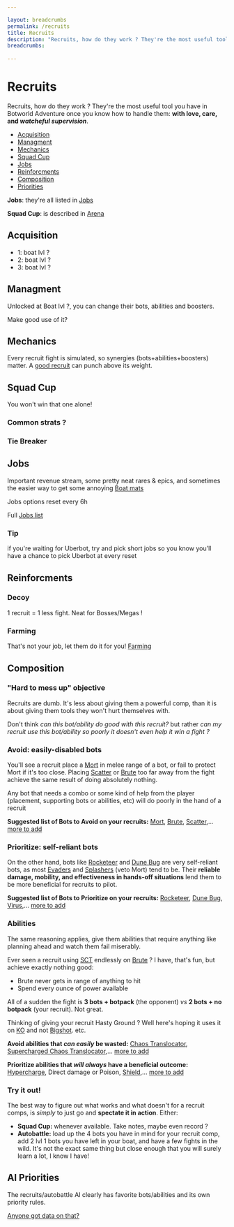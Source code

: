 ```yaml
---

layout: breadcrumbs
permalink: /recruits
title: Recruits
description: "Recruits, how do they work ? They're the most useful tool you have in Botworld Adventure once you know how to handle them: with love, care, and watcheful supervision - Everything there is to know about it on the Botworld Community Wiki!"
breadcrumbs:
  
---
```



# Recruits



<div markdown="1" class=" ghcms ghcms-intro">

Recruits, how do they work ? They're the most useful tool you have in Botworld Adventure once you know how to handle them: **with love, care, and *watcheful supervision***.


</div>


<ul class="page-toc toc-block-list links">
  <li class="toc-block-entry" ><a href="#acquisition">Acquisition</a></li>
  <li class="toc-block-entry" ><a href="#managment">Managment</a></li>
  <li class="toc-block-entry" ><a href="#mechanics">Mechanics</a></li>
  <li class="toc-block-entry" ><a href="#squad-cup">Squad Cup</a></li>
  <li class="toc-block-entry" ><a href="#jobs">Jobs</a></li>
  <li class="toc-block-entry" ><a href="#reinforcments">Reinforcments</a></li>
  <li class="toc-block-entry" ><a href="#composition">Composition</a></li>
  <li class="toc-block-entry" ><a href="#priorities">Priorities</a></li>
</ul>

**Jobs**: they're all listed in [Jobs](/jobs)

**Squad Cup**: is described in [Arena](/arena)

<div markdown="1" class=" ghcms ghcms-acquisition">

## Acquisition

- 1: boat lvl ?
- 2: boat lvl ?
- 3: boat lvl ?

</div>

<div markdown="1" class=" ghcms ghcms-managment">

## Managment 

Unlocked at Boat lvl ?, you can change their bots, abilities and boosters.

Make good use of it?

</div>

<div markdown="1" class=" ghcms ghcms-mechanics">

## Mechanics

Every recruit fight is simulated, so synergies (bots+abilities+boosters) matter. A [good recruit](#tips) can punch above its weight. 

</div>

<div markdown="1" class=" ghcms ghcms-squad">

## Squad Cup

You won't win that one alone!

### Common strats ?

### Tie Breaker

</div>

<div markdown="1" class=" ghcms ghcms-jobs">

## Jobs

Important revenue stream, some pretty neat rares & epics, and sometimes the easier way to get some annoying [Boat mats](/materials#boat) 

Jobs options reset every 6h

Full [Jobs list](/jobs)

### Tip

if you're waiting for Uberbot, try and pick short jobs so you know you'll have a chance to pick Uberbot at every reset

</div>

<div markdown="1" class=" ghcms ghcms-reinforcments">

## Reinforcments 

### Decoy

1 recruit = 1 less fight. Neat for Bosses/Megas !

### Farming

That's not your job, let them do it for you! [Farming](/farming)
</div>

<div markdown="1" class=" ghcms ghcms-comp">


## Composition

### "Hard to mess up" objective

Recruits are dumb. It's less about giving them a powerful comp, than it is about giving them tools they won't hurt themselves with. 

Don't think *can this bot/ability do good with this recruit?* but rather *can my recruit use this bot/ability so poorly it doesn't even help it win a fight ?* 



### Avoid: easily-disabled bots

You'll see a recruit place a [Mort](/mort) in melee range of a bot, or fail to protect Mort if it's too close. Placing [Scatter](/scatter) or [Brute](/brute) too far away from the fight achieve the same result of doing absolutely nothing.

Any bot that needs a combo or some kind of help from the player (placement, supporting bots or abilities, etc) will do poorly in the hand of a recruit

**Suggested list of Bots to Avoid on your recruits:** [Mort](/mort), [Brute](/brute), [Scatter](/scatter),... [more to add](/contribute#tbw)


### Prioritize: self-reliant bots

On the other hand, bots like [Rocketeer](/Rocketeer) and [Dune Bug](/dune-bug) are very self-reliant bots, as most [Evaders](/bots#evaders) and [Splashers](/bots#splashers) (veto Mort) tend to be. Their **reliable damage, mobility, and effectiveness in hands-off situations** lend them to be more beneficial for recruits to pilot.


**Suggested list of Bots to Prioritize on your recruits:** [Rocketeer](/Rocketeer), [Dune Bug](/dune-bug), [Virus](/virus),... [more to add](/contribute#tbw)


### Abilities

The same reasoning applies, give them abilities that require anything like planning ahead and watch them fail miserably.

Ever seen a recruit using [SCT](/sct) endlessly on [Brute](/brute) ? I have, that's fun, but achieve exactly nothing good:

- Brute never gets in range of anything to hit
- Spend every ounce of power available

All of a sudden the fight is **3 bots + botpack** (the opponent) *vs* **2 bots + no botpack** (your recruit). Not great.

Thinking of giving your recruit Hasty Ground ? Well here's hoping it uses it on [KO](/ko) and not [Bigshot](/bigshot). etc.


**Avoid abilities that *can easily* be wasted:** [Chaos Translocator](/chaos-translocator), [Supercharged Chaos Translocator](/supercharged-chaos-translocator),... [more to add](/contribute#tbw)

**Prioritize abilities that *will always* have a beneficial outcome:** [Hypercharge](/hypercharge), Direct damage or Poison, [Shield](/shield),... [more to add](/contribute#tbw)


### Try it out!

The best way to figure out what works and what doesn't for a recruit comps, is *simply* to just go and **spectate it in action**. Either:

- **Squad Cup:** whenever available. Take notes, maybe even record ?
- **Autobattle:** load up the 4 bots you have in mind for your recruit comp, add 2 lvl 1 bots you have left in your boat, and have a few fights in the wild. It's not the exact same thing but close enough that you will surely learn a lot, I know I have!



## AI Priorities

The recruits/autobattle AI clearly has favorite bots/abilities and its own priority rules. 

[Anyone got data on that?](/contribute#tbw)

</div>

